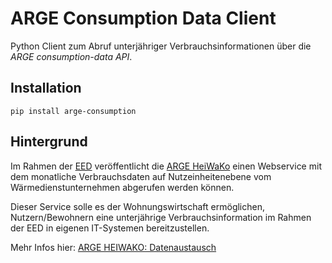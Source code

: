 # ARGE Consumption Data Client
Python Client zum Abruf unterjähriger Verbrauchsinformationen über die *ARGE consumption-data API*.

## Installation

    pip install arge-consumption

## Hintergrund

Im Rahmen der [EED](https://de.wikipedia.org/wiki/Richtlinie_2012/27/EU_(Energieeffizienz-Richtlinie)) veröffentlicht die [ARGE HeiWaKo](https://arge-heiwako.de/) einen Webservice mit dem monatliche Verbrauchsdaten auf Nutzeinheitenebene vom Wärmedienstunternehmen abgerufen werden können.

Dieser Service solle es der Wohnungswirtschaft ermöglichen, Nutzern/Bewohnern eine unterjährige Verbrauchsinformation im Rahmen der EED in eigenen IT-Systemen bereitzustellen.

Mehr Infos hier: [ARGE HEIWAKO: Datenaustausch](https://arge-heiwako.de/veroeffentlichungen/datenaustausch/)
